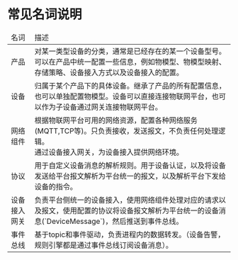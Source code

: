 # 常见名词说明

<table class='table'>
    <thead>
        <tr>
          <td>名词</td>
          <td>描述</td>
        </tr>
    </thead>
    <tbody>
      <tr>
        <td>产品</td>
        <td>对某一类型<span class="font-weight">设备</span>的分类，通常是已经存在的某一个设备型号。<br>可以在产品中统一配置一些信息，例如物模型、物模型映射、存储策略、设备接入方式以及设备接入的配置。</td>
      </tr>
      <tr>
        <td>设备</td>
        <td>归属于某个<span class="font-weight">产品</span>下的具体设备。继承了<span class="font-weight">产品</span>的所有配置信息，也可以单独配置物模型。设备可以直接连接物联网平台，也可以作为子设备通过网关连接物联网平台。</td>
      </tr>
      <tr>
        <td>网络组件</td>
        <td>根据物联网平台可用的网络资源，配置各种网络服务(MQTT,TCP等)。只负责接收，发送报文，不负责任何处理逻辑。<br>通过<span class="font-weight">设备接入网关</span>，为设备接入提供网络环境。</td>
      </tr>
      <tr>
        <td>协议</td>
        <td>用于自定义设备消息的解析规则。用于设备认证，以及将设备发送给平台报文解析为平台统一的报文，以及解析平台下发给设备的指令。</td>
      </tr>
      <tr>
        <td>设备接入网关</td>
        <td>负责平台侧统一的设备接入，使用<span class="font-weight">网络组件</span>处理对应的请求以及报文，使用配置的协议将设备报文解析为平台统一的设备消息(`DeviceMessage`)，然后推送到事件总线。</td>
      </tr>
      <tr>
        <td>事件总线</td>
        <td>基于topic和事件驱动，负责进程内的数据转发。（设备告警，规则引擎都是通过事件总线订阅设备消息）。</td>
      </tr>
    </tbody>
</table>
